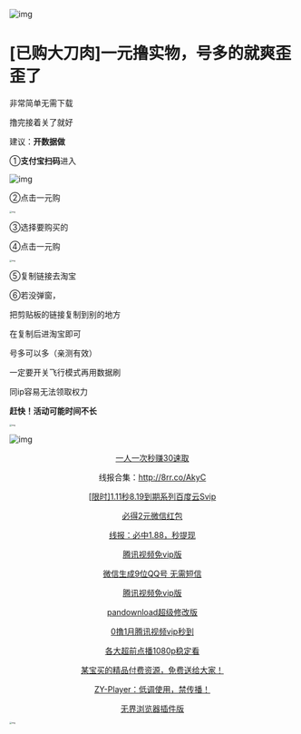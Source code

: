 ![img](https://mmbiz.qpic.cn/mmbiz_png/T2j1kJwdpLZCKnGgAUAaElEbxoHKF8oYn5uibo8Zr6EEx5YbKSY5GFMibKpDo0YUReEX61Xw4xMibU0bX0QLSDNUA/640?wx_fmt=png)

# [已购大刀肉]一元撸实物，号多的就爽歪歪了





非常简单无需下载

撸完接着关了就好

建议：**开数据做**

①**支付宝扫码**进入

![img](https://mmbiz.qpic.cn/mmbiz_png/T2j1kJwdpLZCKnGgAUAaElEbxoHKF8oYYcdvbKzdb7l90VhdxqIBrOH1JtvPE5aNy0ia6ch0YU2ib9LSKvkib8MJg/640?wx_fmt=png)

②点击一元购

<img src="https://mmbiz.qpic.cn/mmbiz_png/T2j1kJwdpLZCKnGgAUAaElEbxoHKF8oYKWLsCibSaFZdb6ErbtT5n7WLsDb3icOC2mxatEc4BpLQkC0fhSpic0ibibA/640?wx_fmt=png" alt="img" style="zoom: 25%;" />

③选择要购买的

④点击一元购

<img src="https://mmbiz.qpic.cn/mmbiz_png/T2j1kJwdpLZCKnGgAUAaElEbxoHKF8oYESiaicF6CYicXlDDproFcJmy4pMxtRL2fw1FotH4rzfictjMcY4ich8Xic4Q/640?wx_fmt=png" alt="img" style="zoom:25%;" />

⑤复制链接去淘宝

⑥若没弹窗，

把剪贴板的链接复制到别的地方

在复制后进淘宝即可

号多可以多（亲测有效）

一定要开关飞行模式再用数据刷

同ip容易无法领取权力

**赶快！活动可能时间不长**

<img src="https://mmbiz.qpic.cn/mmbiz_png/T2j1kJwdpLZCKnGgAUAaElEbxoHKF8oYLlhJovguZdiagWAIqqsxw6TAOI1LmmibWLWgHbGn5mgzp5F5o6hnBg9Q/640?wx_fmt=png" alt="img" style="zoom:25%;" />







![img](https://mmbiz.qpic.cn/mmbiz_gif/bCceG1Whd3AxFT6SypAHrlibxVnosY0aIzRX7iamIw3hbeROIax41FW2sCk3C56tfUkXbJ4upvJuhmHZnD28gCibg/640?wx_fmt=gif)



<center>

[一人一次秒赚30速取](http://mp.weixin.qq.com/s?__biz=MzU5NDA1MzQ1OQ==&mid=2247486271&idx=1&sn=84d8b1b722bd3e7616bd0539bce0fa77&chksm=fe065b03c971d21597151d12a024d4904c4123851f5749ea4429796ec977eca0273f224bb8c4&scene=21#wechat_redirect)

线报合集：http://8rr.co/AkyC

[[限时\]1.11秒8.19到期系列百度云Svip](http://mp.weixin.qq.com/s?__biz=MzU5NDA1MzQ1OQ==&mid=2247486931&idx=1&sn=ae91cff06b488b36f305224ab41f3508&chksm=fe065defc971d4f9e49d5dd0d3e1d6a27c5f86b6d4ff0ef52787857bb085438b56719c8c6ff5&scene=21#wechat_redirect)

[必得2元微信红包](http://mp.weixin.qq.com/s?__biz=MzU5NDA1MzQ1OQ==&mid=2247486695&idx=1&sn=a43b3602140ca42fc55765b485346b90&chksm=fe065cdbc971d5cd6481f84284cac3f2ddd4a0943083a038d99a767806f09ea2bf8a8c35b2fb&scene=21#wechat_redirect)

[线报：必中1.88，秒提现](http://mp.weixin.qq.com/s?__biz=MzU5NDA1MzQ1OQ==&mid=2247486628&idx=1&sn=c4571a036502a736b20bc486e3647709&chksm=fe065c98c971d58eb0f002dc38df483c1983907b5cb030c036715601447cf8b4f7fb483ee757&scene=21#wechat_redirect)

[腾讯视频免vip版](http://mp.weixin.qq.com/s?__biz=MzU5NDA1MzQ1OQ==&mid=2247486559&idx=2&sn=056d0c2b8f9a108124e7c8333ff6debb&chksm=fe065c63c971d5753906b09e0f1d514c461c21dda90f97b10b7ee616b13fe39cb19bd89d7a15&scene=21#wechat_redirect)

[微信生成9位QQ号 无需短信](http://mp.weixin.qq.com/s?__biz=MzU5NDA1MzQ1OQ==&mid=2247486628&idx=2&sn=2131cf9df69e400d2f65dad8fc66e422&chksm=fe065c98c971d58ec78a4905c40e4cc618b148d8205d4dfcc0787fd24067cdbe425fada12057&scene=21#wechat_redirect)

[腾讯视频免vip版](http://mp.weixin.qq.com/s?__biz=MzU5NDA1MzQ1OQ==&mid=2247486415&idx=1&sn=17291013f9e57a6e46f670ceb78ffaa0&chksm=fe065bf3c971d2e5b33db62b80c77225ceb137c8d8bb5393e48168150324caa60f71850da7cf&scene=21#wechat_redirect)

[pandownload超级修改版](http://mp.weixin.qq.com/s?__biz=MzU5NDA1MzQ1OQ==&mid=2247486286&idx=1&sn=cf2aa111b2a7fd02bcafcccdbae91495&chksm=fe065b72c971d2644f98d4183a5e7f6736323f9b8986c589da50906b76627632c08d2e5421dc&scene=21#wechat_redirect)

[0撸1月腾讯视频vip秒到](http://mp.weixin.qq.com/s?__biz=MzU5NDA1MzQ1OQ==&mid=2247486210&idx=2&sn=04ca92e97d9116916ec8e36a87938dfb&chksm=fe065b3ec971d228b15d121fd71bbfcc8ae4c165afe8fff2cc0a91b890c491d3ce36b602be74&scene=21#wechat_redirect)

[各大超前点播1080p稳定看](http://mp.weixin.qq.com/s?__biz=MzU5NDA1MzQ1OQ==&mid=2247486041&idx=1&sn=0c4b608cf6fd82172adac4705f1521dd&chksm=fe065a65c971d3731dfca472272f4c6ec2eec28476c6834fc77e47825c8e11dd4673114c12e0&scene=21#wechat_redirect)

[某宝买的精品付费资源，免费送给大家！](http://mp.weixin.qq.com/s?__biz=MzU5NDA1MzQ1OQ==&mid=2247485961&idx=1&sn=2646bb6adde76e640333ebc6072508d2&chksm=fe065a35c971d32315382f565025f81efccc5853c9944ecb0f987e48e59f366a76406148f411&scene=21#wechat_redirect)

[ZY-Player：低调使用，禁传播！](http://mp.weixin.qq.com/s?__biz=MzU5NDA1MzQ1OQ==&mid=2247485918&idx=5&sn=cbd0075b684b78e0ca1a15756776b7fa&chksm=fe0659e2c971d0f4b6d87e3654929b3a7d0700619ec1d74c676aed15917af715940f2268a972&scene=21#wechat_redirect)

[无界浏览器插件版](http://mp.weixin.qq.com/s?__biz=MzU5NDA1MzQ1OQ==&mid=2247485741&idx=3&sn=256547ed67e77167d14e72b8f67503dd&chksm=fe065911c971d007732a016e5ffe87e807a8b06dc1d7164c3559f02aa41b4b5942c5b33f7534&scene=21#wechat_redirect)

</center>





<img src="https://mmbiz.qpic.cn/mmbiz_png/T2j1kJwdpLYe8Diagaqea7Mn020g21uECANicVjKIbWQcj4h6UZ07GQiaTNkabGBjP1bmUGKmUvOHia0gxpEtvlANA/640?wx_fmt=png" alt="img" style="zoom:25%;" />

